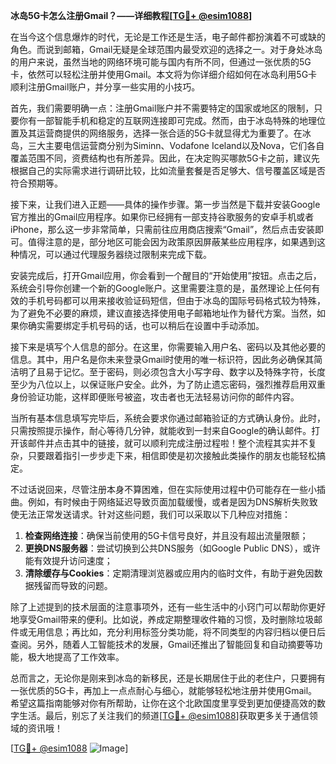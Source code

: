 **冰岛5G卡怎么注册Gmail？——详细教程[[TG💪+ @esim1088](https://t.me/s/esim1088)]**

在当今这个信息爆炸的时代，无论是工作还是生活，电子邮件都扮演着不可或缺的角色。而说到邮箱，Gmail无疑是全球范围内最受欢迎的选择之一。对于身处冰岛的用户来说，虽然当地的网络环境可能与国内有所不同，但通过一张优质的5G卡，依然可以轻松注册并使用Gmail。本文将为你详细介绍如何在冰岛利用5G卡顺利注册Gmail账户，并分享一些实用的小技巧。

首先，我们需要明确一点：注册Gmail账户并不需要特定的国家或地区的限制，只要你有一部智能手机和稳定的互联网连接即可完成。然而，由于冰岛特殊的地理位置及其运营商提供的网络服务，选择一张合适的5G卡就显得尤为重要了。在冰岛，三大主要电信运营商分别为Siminn、Vodafone Iceland以及Nova，它们各自覆盖范围不同，资费结构也有所差异。因此，在决定购买哪款5G卡之前，建议先根据自己的实际需求进行调研比较，比如流量套餐是否足够大、信号覆盖区域是否符合预期等。

接下来，让我们进入正题——具体的操作步骤。第一步当然是下载并安装Google官方推出的Gmail应用程序。如果你已经拥有一部支持谷歌服务的安卓手机或者iPhone，那么这一步非常简单，只需前往应用商店搜索“Gmail”，然后点击安装即可。值得注意的是，部分地区可能会因为政策原因屏蔽某些应用程序，如果遇到这种情况，可以通过代理服务器绕过限制来完成下载。

安装完成后，打开Gmail应用，你会看到一个醒目的“开始使用”按钮。点击之后，系统会引导你创建一个新的Google账户。这里需要注意的是，虽然理论上任何有效的手机号码都可以用来接收验证码短信，但由于冰岛的国际号码格式较为特殊，为了避免不必要的麻烦，建议直接选择使用电子邮箱地址作为替代方案。当然，如果你确实需要绑定手机号码的话，也可以稍后在设置中手动添加。

接下来是填写个人信息的部分。在这里，你需要输入用户名、密码以及其他必要的信息。其中，用户名是你未来登录Gmail时使用的唯一标识符，因此务必确保其简洁明了且易于记忆。至于密码，则必须包含大小写字母、数字以及特殊字符，长度至少为八位以上，以保证账户安全。此外，为了防止遗忘密码，强烈推荐启用双重身份验证功能，这样即便账号被盗，攻击者也无法轻易访问你的邮件内容。

当所有基本信息填写完毕后，系统会要求你通过邮箱验证的方式确认身份。此时，只需按照提示操作，耐心等待几分钟，就能收到一封来自Google的确认邮件。打开该邮件并点击其中的链接，就可以顺利完成注册过程啦！整个流程其实并不复杂，只要跟着指引一步步走下来，相信即使是初次接触此类操作的朋友也能轻松搞定。

不过话说回来，尽管注册本身不算困难，但在实际使用过程中仍可能存在一些小插曲。例如，有时候由于网络延迟导致页面加载缓慢，或者是因为DNS解析失败致使无法正常发送请求。针对这些问题，我们可以采取以下几种应对措施：

1. **检查网络连接**：确保当前使用的5G卡信号良好，并且没有超出流量限额；
2. **更换DNS服务器**：尝试切换到公共DNS服务（如Google Public DNS），或许能有效提升访问速度；
3. **清除缓存与Cookies**：定期清理浏览器或应用内的临时文件，有助于避免因数据残留而导致的问题。

除了上述提到的技术层面的注意事项外，还有一些生活中的小窍门可以帮助你更好地享受Gmail带来的便利。比如说，养成定期整理收件箱的习惯，及时删除垃圾邮件或无用信息；再比如，充分利用标签分类功能，将不同类型的内容归档以便日后查阅。另外，随着人工智能技术的发展，Gmail还推出了智能回复和自动摘要等功能，极大地提高了工作效率。

总而言之，无论你是刚来到冰岛的新移民，还是长期居住于此的老住户，只要拥有一张优质的5G卡，再加上一点点耐心与细心，就能够轻松地注册并使用Gmail。希望这篇指南能够对你有所帮助，让你在这个北欧国度里享受到更加便捷高效的数字生活。最后，别忘了关注我们的频道[[TG💪+ @esim1088](https://t.me/s/esim1088)]获取更多关于通信领域的资讯哦！

[[TG💪+ @esim1088](https://t.me/s/esim1088) ![Image](https://i.postimg.cc/4NQfJmqS/Snipaste-2025-05-13-00-14-12.png)]